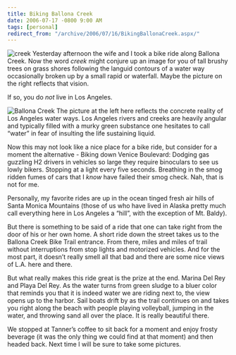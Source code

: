 ```yaml
---
title: Biking Ballona Creek
date: 2006-07-17 -0800 9:00 AM
tags: [personal]
redirect_from: "/archive/2006/07/16/BikingBallonaCreek.aspx/"
---
```


![creek](https://haacked.com/images/brushycreek.jpg) Yesterday afternoon
the wife and I took a bike ride along Ballona Creek. Now the word
*creek* might conjure up an image for you of tall brushy trees on grass
shores following the languid contours of a water way occasionally broken
up by a small rapid or waterfall. Maybe the picture on the right
reflects that vision.

If so, you do *not* live in Los Angeles.

![Ballona Creek](https://haacked.com/images/ballonacreek.jpg) The picture
at the left here reflects the concrete reality of Los Angeles water
ways. Los Angeles rivers and creeks are heavily angular and typically
filled with a murky green substance one hesitates to call “water” in
fear of insulting the life sustaining liquid.

Now this may not look like a nice place for a bike ride, but consider
for a moment the alternative - Biking down Venice Boulevard: Dodging gas
guzzling H2 drivers in vehicles so large they require binoculars to see
us lowly bikers. Stopping at a light every five seconds. Breathing in
the smog ridden fumes of cars that I *know* have failed their smog
check. Nah, that is not for me.

Personally, my favorite rides are up in the ocean tinged fresh air hills
of Santa Monica Mountains (those of us who have lived in Alaska pretty
much call everything here in Los Angeles a “hill”, with the exception of
Mt. Baldy).

But there is something to be said of a ride that one can take right from
the door of his or her own home. A short ride down the street takes us
to the Ballona Creek Bike Trail entrance. From there, miles and miles of
trail without interruptions from stop lights and motorized vehicles. And
for the most part, it doesn’t really smell all that bad and there are
some nice views of L.A. here and there.

But what really makes this ride great is the prize at the end. Marina
Del Rey and Playa Del Rey. As the water turns from green sludge to a
bluer color that reminds you that it is indeed water we are riding next
to, the view opens up to the harbor. Sail boats drift by as the trail
continues on and takes you right along the beach with people playing
volleyball, jumping in the water, and throwing sand all over the place.
It is really beautiful there.

We stopped at Tanner’s coffee to sit back for a moment and enjoy frosty
beverage (it was the only thing we could find at that moment) and then
headed back. Next time I will be sure to take some pictures.

